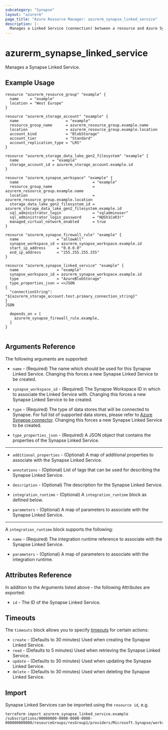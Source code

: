 ```yaml
---
subcategory: "Synapse"
layout: "azurerm"
page_title: "Azure Resource Manager: azurerm_synapse_linked_service"
description: |-
  Manages a Linked Service (connection) between a resource and Azure Synapse. This is a generic resource that supports all different Linked Service Types.
---
```


# azurerm_synapse_linked_service

Manages a Synapse Linked Service.

## Example Usage

```hcl
resource "azurerm_resource_group" "example" {
  name     = "example"
  location = "West Europe"
}

resource "azurerm_storage_account" "example" {
  name                     = "example"
  resource_group_name      = azurerm_resource_group.example.name
  location                 = azurerm_resource_group.example.location
  account_kind             = "BlobStorage"
  account_tier             = "Standard"
  account_replication_type = "LRS"
}

resource "azurerm_storage_data_lake_gen2_filesystem" "example" {
  name               = "example"
  storage_account_id = azurerm_storage_account.example.id
}

resource "azurerm_synapse_workspace" "example" {
  name                                 = "example"
  resource_group_name                  = azurerm_resource_group.example.name
  location                             = azurerm_resource_group.example.location
  storage_data_lake_gen2_filesystem_id = azurerm_storage_data_lake_gen2_filesystem.example.id
  sql_administrator_login              = "sqladminuser"
  sql_administrator_login_password     = "H@Sh1CoR3!"
  managed_virtual_network_enabled      = true
}

resource "azurerm_synapse_firewall_rule" "example" {
  name                 = "allowAll"
  synapse_workspace_id = azurerm_synapse_workspace.example.id
  start_ip_address     = "0.0.0.0"
  end_ip_address       = "255.255.255.255"
}

resource "azurerm_synapse_linked_service" "example" {
  name                 = "example"
  synapse_workspace_id = azurerm_synapse_workspace.example.id
  type                 = "AzureBlobStorage"
  type_properties_json = <<JSON
{
  "connectionString": "${azurerm_storage_account.test.primary_connection_string}"
}
JSON

  depends_on = [
    azurerm_synapse_firewall_rule.example,
  ]
}


```

## Arguments Reference

The following arguments are supported:

* `name` - (Required) The name which should be used for this Synapse Linked Service. Changing this forces a new Synapse Linked Service to be created.

* `synapse_workspace_id` - (Required) The Synapse Workspace ID in which to associate the Linked Service with. Changing this forces a new Synapse Linked Service to be created.

* `type` - (Required) The type of data stores that will be connected to Synapse. For full list of supported data stores, please refer to [Azure Synapse connector](https://docs.microsoft.com/azure/data-factory/connector-overview). Changing this forces a new Synapse Linked Service to be created.

* `type_properties_json` - (Required) A JSON object that contains the properties of the Synapse Linked Service.

---

* `additional_properties` - (Optional) A map of additional properties to associate with the Synapse Linked Service.

* `annotations` - (Optional) List of tags that can be used for describing the Synapse Linked Service.

* `description` - (Optional) The description for the Synapse Linked Service.

* `integration_runtime` - (Optional) A `integration_runtime` block as defined below.

* `parameters` - (Optional) A map of parameters to associate with the Synapse Linked Service.

---

A `integration_runtime` block supports the following:

* `name` - (Required) The integration runtime reference to associate with the Synapse Linked Service.

* `parameters` - (Optional) A map of parameters to associate with the integration runtime.

## Attributes Reference

In addition to the Arguments listed above - the following Attributes are exported: 

* `id` - The ID of the Synapse Linked Service.

## Timeouts

The `timeouts` block allows you to specify [timeouts](https://www.terraform.io/docs/configuration/resources.html#timeouts) for certain actions:

* `create` - (Defaults to 30 minutes) Used when creating the Synapse Linked Service.
* `read` - (Defaults to 5 minutes) Used when retrieving the Synapse Linked Service.
* `update` - (Defaults to 30 minutes) Used when updating the Synapse Linked Service.
* `delete` - (Defaults to 30 minutes) Used when deleting the Synapse Linked Service.

## Import

Synapse Linked Services can be imported using the `resource id`, e.g.

```shell
terraform import azurerm_synapse_linked_service.example /subscriptions/00000000-0000-0000-0000-000000000000/resourceGroups/resGroup1/providers/Microsoft.Synapse/workspaces/workspace1/linkedservices/linkedservice1
```

